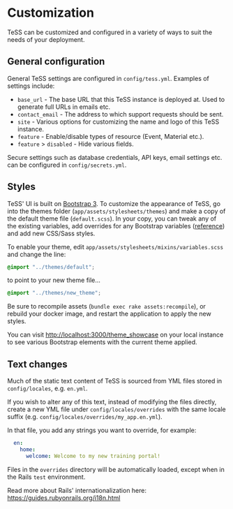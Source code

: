 # Customization

TeSS can be customized and configured in a variety of ways to suit the needs of your deployment.

## General configuration

General TeSS settings are configured in `config/tess.yml`. Examples of settings include:
- `base_url` - The base URL that this TeSS instance is deployed at. Used to generate full URLs in emails etc.
- `contact_email` - The address to which support requests should be sent.
- `site` - Various options for customizing the name and logo of this TeSS instance.
- `feature` - Enable/disable types of resource (Event, Material etc.).
- `feature` > `disabled` - Hide various fields.

Secure settings such as database credentials, API keys, email settings etc. can be configured in `config/secrets.yml`.

## Styles

TeSS' UI is built on [Bootstrap 3](https://getbootstrap.com/docs/3.4/). To customize the appearance of TeSS, go into
the themes folder (`app/assets/stylesheets/themes`) and make a copy of the default theme file (`default.scss`).
In your copy, you can tweak any of the existing variables, add overrides for any Bootstrap variables
([reference](https://github.com/twbs/bootstrap-sass/blob/master/assets/stylesheets/bootstrap/_variables.scss)) and add
new CSS/Sass styles.

To enable your theme, edit `app/assets/stylesheets/mixins/variables.scss` and change the line:
```scss
@import "../themes/default";
```
to point to your new theme file...
```scss
@import "../themes/new_theme";
```

Be sure to recompile assets (`bundle exec rake assets:recompile`), or rebuild your docker image, 
and restart the application to apply the new styles.

You can visit <http://localhost:3000/theme_showcase> on your local instance to see various Bootstrap elements with the
current theme applied.

## Text changes

Much of the static text content of TeSS is sourced from YML files stored in `config/locales`, e.g. `en.yml`. 

If you wish to alter any of this text, instead of modifying the files directly, create a new YML file under 
`config/locales/overrides` with the same locale suffix (e.g. `config/locales/overrides/my_app.en.yml`).

In that file, you add any strings you want to override, for example:
```yml
  en:
    home:
      welcome: Welcome to my new training portal!
```

Files in the `overrides` directory will be automatically loaded, except when in the Rails `test` environment. 

Read more about Rails' internationalization here: https://guides.rubyonrails.org/i18n.html
